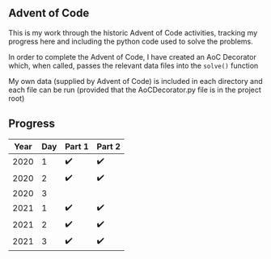 
## Advent of Code

This is my work through the historic Advent of Code
activities, tracking my progress here and including
the python code used to solve the problems.

In order to complete the Advent of Code, I have created
an AoC Decorator which, when called, passes the relevant
data files into the `solve()` function

My own data (supplied by Advent of Code) is included in
each directory and each file can be run (provided that the
AoCDecorator.py file is in the project root)

## Progress
| Year | Day | Part 1 | Part 2 |
|-|-|-|-|
|2020|1|:heavy_check_mark:|:heavy_check_mark:|
|2020|2|:heavy_check_mark:|:heavy_check_mark:|
|2020|3| | |
|2021|1|:heavy_check_mark:|:heavy_check_mark:|
|2021|2|:heavy_check_mark:|:heavy_check_mark:|
|2021|3|:heavy_check_mark:|:heavy_check_mark:|